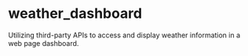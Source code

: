 # weather_dashboard
Utilizing third-party APIs to access and display weather information in a web page dashboard.
